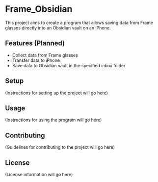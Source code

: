 # Frame_Obsidian

This project aims to create a program that allows saving data from Frame glasses directly into an Obsidian vault on an iPhone.

## Features (Planned)
- Collect data from Frame glasses
- Transfer data to iPhone
- Save data to Obsidian vault in the specified inbox folder

## Setup
(Instructions for setting up the project will go here)

## Usage
(Instructions for using the program will go here)

## Contributing
(Guidelines for contributing to the project will go here)

## License
(License information will go here)